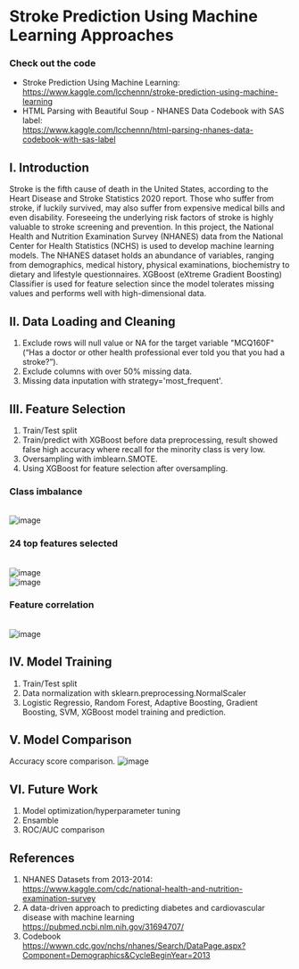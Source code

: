 # Stroke Prediction Using Machine Learning Approaches

### Check out the code
- Stroke Prediction Using Machine Learning:
<br> https://www.kaggle.com/lcchennn/stroke-prediction-using-machine-learning
- HTML Parsing with Beautiful Soup - NHANES Data Codebook with SAS label:
<br> https://www.kaggle.com/lcchennn/html-parsing-nhanes-data-codebook-with-sas-label

## I. Introduction
Stroke is the fifth cause of death in the United States, according to the Heart Disease and Stroke Statistics 2020 report. Those who suffer from stroke, if luckily survived, may also suffer from expensive medical bills and even disability. Foreseeing the underlying risk factors of stroke is highly valuable to stroke screening and prevention. In this project, the National Health and Nutrition Examination Survey (NHANES) data from the National Center for Health Statistics (NCHS) is used to develop machine learning models. The NHANES dataset holds an abundance of variables, ranging from demographics, medical history, physical examinations, biochemistry to dietary and lifestyle questionnaires. XGBoost (eXtreme Gradient Boosting) Classifier is used for feature selection since the model tolerates missing values and performs well with high-dimensional data. 

## II. Data Loading and Cleaning
1. Exclude rows will null value or NA for the target variable "MCQ160F" (“Has a doctor or other health professional ever told you that you had a stroke?”).
2. Exclude columns with over 50% missing data.
3. Missing data inputation with strategy='most_frequent'.

## III. Feature Selection
1. Train/Test split
2. Train/predict with XGBoost before data preprocessing, result showed false high accuracy where recall for the minority class is very low.
3. Oversampling with imblearn.SMOTE.
4. Using XGBoost for feature selection after oversampling.

### Class imbalance
<br>![image](https://user-images.githubusercontent.com/52438350/111051693-fd0d2000-8409-11eb-9400-b0ec04a2c94b.png)

### 24 top features selected
<br>![image](https://user-images.githubusercontent.com/52438350/111051692-f1b9f480-8409-11eb-9d7a-9b42bd341750.png)
<br>![image](https://user-images.githubusercontent.com/52438350/111051618-41e48700-8409-11eb-8fd4-d60754fc8c8f.png)

### Feature correlation
<br>![image](https://user-images.githubusercontent.com/52438350/111051240-7c005980-8406-11eb-8438-fad1f162e128.png)

## IV. Model Training
1. Train/Test split
2. Data normalization with sklearn.preprocessing.NormalScaler
3. Logistic Regressio, Random Forest, Adaptive Boosting, Gradient Boosting, SVM, XGBoost model training and prediction.

## V. Model Comparison
Accuracy score comparison.
![image](https://user-images.githubusercontent.com/52438350/111051245-90445680-8406-11eb-898f-775861bb53b5.png)

## VI. Future Work
1. Model optimization/hyperparameter tuning
2. Ensamble
3. ROC/AUC comparison

## References
1. NHANES Datasets from 2013-2014:
<br>https://www.kaggle.com/cdc/national-health-and-nutrition-examination-survey
2. A data-driven approach to predicting diabetes and cardiovascular disease with machine learning
<br>https://pubmed.ncbi.nlm.nih.gov/31694707/
3. Codebook
<br>https://wwwn.cdc.gov/nchs/nhanes/Search/DataPage.aspx?Component=Demographics&CycleBeginYear=2013

